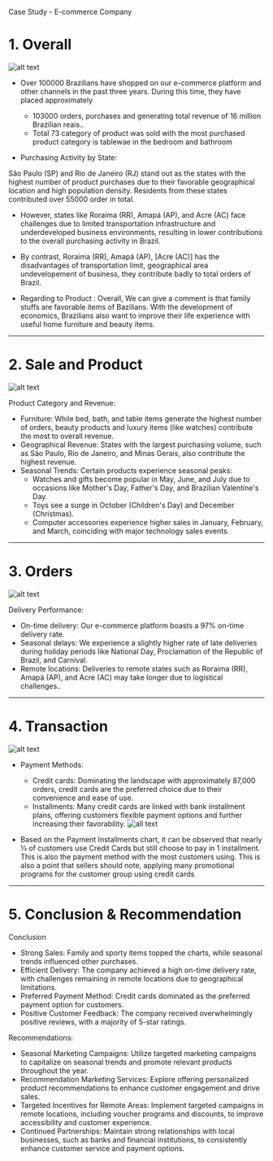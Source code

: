 Case Study - E-commerce Company 


# 1. Overall 

![alt text]([image-1.png](https://ibb.co/bQYN5zZ))

- Over 100000 Brazilians have shopped on our e-commerce platform and other channels in the past three years. During this time, they have placed approximately 
  - 103000 orders, purchases and generating total revenue of 16 million Brazilian reais..
  - Total 73 category of product was sold with the most purchased product category is tablewae in the bedroom and bathroom
 

- Purchasing Activity by State:

São Paulo (SP) and Rio de Janeiro (RJ) stand out as the states with the highest number of product purchases due to their favorable geographical location and high population density. Residents from these states contributed over 55000 order in total.

- However, states like Roraima (RR), Amapá (AP), and Acre (AC) face challenges due to limited transportation infrastructure and underdeveloped business environments, resulting in lower contributions to the overall purchasing activity in Brazil.

- By contrast, Roraima (RR),  Amapá (AP), [Acre (AC)] has the disadvantages of transportation limit, geographical area undevelopement of business, they contribute badly to total orders of Brazil. 


- Regarding to Product : Overall, We can give a comment is that family stuffs are favorable items of Bazilians. With the development of economics, Brazilians also want to improve their life experience with useful home furniture and beauty items.

---

# 2. Sale and Product

![alt text](image-3.png)

Product Category and Revenue:

- Furniture: While bed, bath, and table items generate the highest number of orders, beauty products and luxury items (like watches) contribute the most to overall revenue.
- Geographical Revenue: States with the largest purchasing volume, such as São Paulo, Rio de Janeiro, and Minas Gerais, also contribute the highest revenue.
- Seasonal Trends: Certain products experience seasonal peaks:
    - Watches and gifts become popular in May, June, and July due to occasions like Mother's Day, Father's Day, and Brazilian Valentine's Day.
    - Toys see a surge in October (Children's Day) and December (Christmas).
    - Computer accessories experience higher sales in January, February, and March, coinciding with major technology sales events.

---

# 3. Orders

![alt text](image-6.png)

Delivery Performance:

- On-time delivery: Our e-commerce platform boasts a 97% on-time delivery rate.
- Seasonal delays: We experience a slightly higher rate of late deliveries during holiday periods like National Day, Proclamation of the Republic of Brazil, and Carnival.
- Remote locations: Deliveries to remote states such as Roraima (RR), Amapá (AP), and Acre (AC) may take longer due to logistical challenges.. 

--- 
# 4. Transaction

![alt text](image-7.png)



- Payment Methods:

    - Credit cards: Dominating the landscape with approximately 87,000 orders, credit cards are the preferred choice due to their convenience and ease of use.
    - Installments: Many credit cards are linked with bank installment plans, offering customers flexible payment options and further increasing their favorability.
  ![all text](image-8.png)

- Based on the Payment Installments chart, it can be observed that nearly ⅓ of customers use Credit Cards but still choose to pay in 1 installment. This is also the payment method with the most customers using. This is also a point that sellers should note, applying many promotional programs for the customer group using credit cards

--- 

# 5. Conclusion & Recommendation


Conclusion

- Strong Sales: Family and sporty items topped the charts, while seasonal trends influenced other purchases.
- Efficient Delivery: The company achieved a high on-time delivery rate, with challenges remaining in remote locations due to geographical limitations.
- Preferred Payment Method: Credit cards dominated as the preferred payment option for customers.
- Positive Customer Feedback: The company received overwhelmingly positive reviews, with a majority of 5-star ratings.

Recommendations:

- Seasonal Marketing Campaigns: Utilize targeted marketing campaigns to capitalize on seasonal trends and promote relevant products throughout the year.
- Recommendation Marketing Services: Explore offering personalized product recommendations to enhance customer engagement and drive sales.
- Targeted Incentives for Remote Areas: Implement targeted campaigns in remote locations, including voucher programs and discounts, to improve accessibility and customer experience.
- Continued Partnerships: Maintain strong relationships with local businesses, such as banks and financial institutions, to consistently enhance customer service and payment options.
